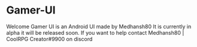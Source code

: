 # Gamer-UI
 
 Welcome
 Gamer UI is an Android UI made by Medhansh80
 It is currently in alpha it will be released soon.
 If you want to help contact Medhansh80 | CoolRPG Creator#9900 on discord
